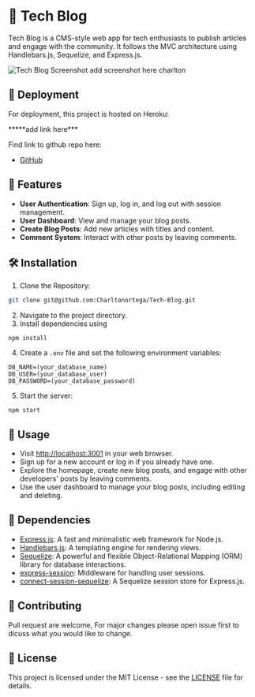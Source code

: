 # 🚀 Tech Blog

Tech Blog is a CMS-style web app for tech enthusiasts to publish articles and engage with the community. It follows the MVC architecture using Handlebars.js, Sequelize, and Express.js.

![Tech Blog Screenshot](/public/images/screenshot.png)
add screenshot here charlton

## 🚀 Deployment

For deployment, this project is hosted on Heroku:

**\***add link here\*\*\*

Find link to github repo here:

- [GitHub](https://github.com/Charltonortega/Tech-Blog)

## 🌟 Features

- **User Authentication**: Sign up, log in, and log out with session management.
- **User Dashboard**: View and manage your blog posts.
- **Create Blog Posts**: Add new articles with titles and content.
- **Comment System**: Interact with other posts by leaving comments.

## 🛠️ Installation

1. Clone the Repository:

```bash
git clone git@github.com:Charltonortega/Tech-Blog.git
```

2. Navigate to the project directory.
3. Install dependencies using

```
npm install
```

4. Create a `.env` file and set the following environment variables:

```
DB_NAME=(your_database_name)
DB_USER=(your_database_user)
DB_PASSWORD=(your_database_password)
```

5. Start the server:

```
npm start
```

## 📝 Usage

- Visit [http://localhost:3001](http://localhost:3001) in your web browser.
- Sign up for a new account or log in if you already have one.
- Explore the homepage, create new blog posts, and engage with other developers' posts by leaving comments.
- Use the user dashboard to manage your blog posts, including editing and deleting.

## 🔗 Dependencies

- [Express.js](https://expressjs.com/): A fast and minimalistic web framework for Node.js.
- [Handlebars.js](https://handlebarsjs.com/): A templating engine for rendering views.
- [Sequelize](https://sequelize.org/): A powerful and flexible Object-Relational Mapping (ORM) library for database interactions.
- [express-session](https://www.npmjs.com/package/express-session): Middleware for handling user sessions.
- [connect-session-sequelize](https://www.npmjs.com/package/connect-session-sequelize): A Sequelize session store for Express.js.

## 🤝 Contributing

Pull request are welcome, For major changes please open issue first to dicuss what you would like to change.

## 📝 License

This project is licensed under the MIT License - see the [LICENSE](LICENSE) file for details.
